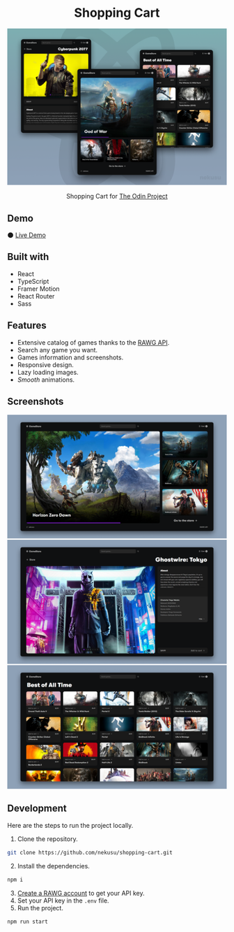 <h1 align="center">Shopping Cart</h1>

![](/assets/presentation.png)

<p align="center">
  Shopping Cart for <a href="https://www.theodinproject.com/">The Odin Project</a>
</p>

## Demo

🌑 [Live Demo](https://)

## Built with

- React
- TypeScript
- Framer Motion
- React Router
- Sass

## Features

- Extensive catalog of games thanks to the [RAWG API](https://rawg.io/apidocs).
- Search any game you want.
- Games information and screenshots.
- Responsive design.
- Lazy loading images.
- _Smooth_ animations.

## Screenshots

![](/assets/screenshot-0.png)
![](/assets/screenshot-1.png)
![](/assets/screenshot-2.png)

## Development

Here are the steps to run the project locally.

1. Clone the repository.

```sh
git clone https://github.com/nekusu/shopping-cart.git
```

2. Install the dependencies.

```sh
npm i
```

3. [Create a RAWG account](https://rawg.io/apidocs) to get your API key.
4. Set your API key in the `.env` file.
5. Run the project.

```sh
npm run start
```
